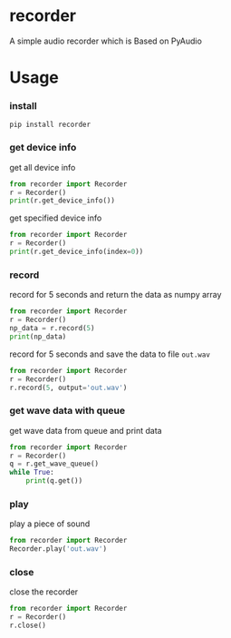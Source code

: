 # recorder
A simple audio recorder which is Based on PyAudio
# Usage
### install
```
pip install recorder
```
### get device info
get all device info
```python
from recorder import Recorder
r = Recorder()
print(r.get_device_info())  
```
get specified device info
```python
from recorder import Recorder
r = Recorder()
print(r.get_device_info(index=0))  
```
### record
record for 5 seconds and return the data as numpy array
```python
from recorder import Recorder
r = Recorder()
np_data = r.record(5)  
print(np_data) 
```

record for 5 seconds and save the data to file `out.wav` 
```python
from recorder import Recorder
r = Recorder()
r.record(5, output='out.wav')  
```

### get wave data with queue
get wave data from queue and print data
```python
from recorder import Recorder
r = Recorder()
q = r.get_wave_queue()
while True:
    print(q.get())
```


### play
play a piece of sound
```python
from recorder import Recorder
Recorder.play('out.wav')
```
### close
close the recorder
```python
from recorder import Recorder
r = Recorder()
r.close()
```
